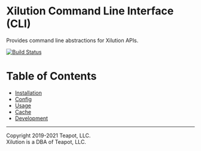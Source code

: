 # Xilution Command Line Interface (CLI)

Provides command line abstractions for Xilution APIs.

[![Build Status](https://travis-ci.org/xilution/xilution-cli.svg?branch=master)](https://travis-ci.org/xilution/xilution-cli)

# Table of Contents

- [Installation](./docs/installation.md)
- [Config](docs/config.md)
- [Usage](./docs/usage.md)
- [Cache](docs/cache.md)
- [Development](./docs/development.md)

---

Copyright 2019-2021 Teapot, LLC.  
Xilution is a DBA of Teapot, LLC.
